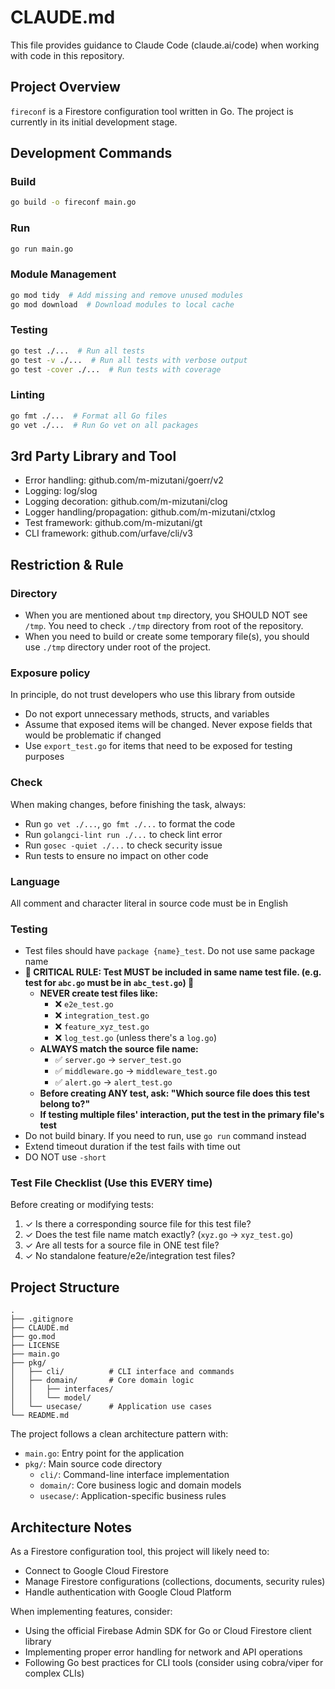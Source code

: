 # CLAUDE.md

This file provides guidance to Claude Code (claude.ai/code) when working with code in this repository.

## Project Overview

`fireconf` is a Firestore configuration tool written in Go. The project is currently in its initial development stage.

## Development Commands

### Build
```bash
go build -o fireconf main.go
```

### Run
```bash
go run main.go
```

### Module Management
```bash
go mod tidy  # Add missing and remove unused modules
go mod download  # Download modules to local cache
```

### Testing
```bash
go test ./...  # Run all tests
go test -v ./...  # Run all tests with verbose output
go test -cover ./...  # Run tests with coverage
```

### Linting
```bash
go fmt ./...  # Format all Go files
go vet ./...  # Run Go vet on all packages
```

## 3rd Party Library and Tool

- Error handling: github.com/m-mizutani/goerr/v2
- Logging: log/slog
- Logging decoration: github.com/m-mizutani/clog
- Logger handling/propagation: github.com/m-mizutani/ctxlog
- Test framework: github.com/m-mizutani/gt
- CLI framework: github.com/urfave/cli/v3

## Restriction & Rule

### Directory

- When you are mentioned about `tmp` directory, you SHOULD NOT see `/tmp`. You need to check `./tmp` directory from root of the repository.
- When you need to build or create some temporary file(s), you should use `./tmp` directory under root of the project.

### Exposure policy

In principle, do not trust developers who use this library from outside

- Do not export unnecessary methods, structs, and variables
- Assume that exposed items will be changed. Never expose fields that would be problematic if changed
- Use `export_test.go` for items that need to be exposed for testing purposes

### Check

When making changes, before finishing the task, always:
- Run `go vet ./...`, `go fmt ./...` to format the code
- Run `golangci-lint run ./...` to check lint error
- Run `gosec -quiet ./...` to check security issue
- Run tests to ensure no impact on other code

### Language

All comment and character literal in source code must be in English

### Testing

- Test files should have `package {name}_test`. Do not use same package name
- **🚨 CRITICAL RULE: Test MUST be included in same name test file. (e.g. test for `abc.go` must be in `abc_test.go`) 🚨**
  - **NEVER create test files like:**
    - ❌ `e2e_test.go`
    - ❌ `integration_test.go`
    - ❌ `feature_xyz_test.go`
    - ❌ `log_test.go` (unless there's a `log.go`)
  - **ALWAYS match the source file name:**
    - ✅ `server.go` → `server_test.go`
    - ✅ `middleware.go` → `middleware_test.go`
    - ✅ `alert.go` → `alert_test.go`
  - **Before creating ANY test, ask: "Which source file does this test belong to?"**
  - **If testing multiple files' interaction, put the test in the primary file's test**
- Do not build binary. If you need to run, use `go run` command instead
- Extend timeout duration if the test fails with time out
- DO NOT use `-short`

### Test File Checklist (Use this EVERY time)
Before creating or modifying tests:
1. ✓ Is there a corresponding source file for this test file?
2. ✓ Does the test file name match exactly? (`xyz.go` → `xyz_test.go`)
3. ✓ Are all tests for a source file in ONE test file?
4. ✓ No standalone feature/e2e/integration test files?


## Project Structure

```
.
├── .gitignore
├── CLAUDE.md
├── go.mod
├── LICENSE
├── main.go
├── pkg/
│   ├── cli/          # CLI interface and commands
│   ├── domain/       # Core domain logic
│   │   ├── interfaces/
│   │   └── model/
│   └── usecase/      # Application use cases
└── README.md
```

The project follows a clean architecture pattern with:
- `main.go`: Entry point for the application
- `pkg/`: Main source code directory
  - `cli/`: Command-line interface implementation
  - `domain/`: Core business logic and domain models
  - `usecase/`: Application-specific business rules

## Architecture Notes

As a Firestore configuration tool, this project will likely need to:
- Connect to Google Cloud Firestore
- Manage Firestore configurations (collections, documents, security rules)
- Handle authentication with Google Cloud Platform

When implementing features, consider:
- Using the official Firebase Admin SDK for Go or Cloud Firestore client library
- Implementing proper error handling for network and API operations
- Following Go best practices for CLI tools (consider using cobra/viper for complex CLIs)